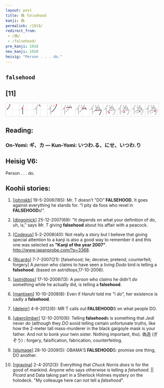 ```yaml
---
layout: post
title: 偽 falsehood
kanji: 偽
permalink: /1919/
redirect_from:
 - /偽/
 - /falsehood/
pre_kanji: 1918
nex_kanji: 1920
heisig: "Person . . . do."
---
```


## `falsehood`

## [11]

<div class="stroke"><img src="../images/E581BD.png" /></div>

## Reading:

### On-Yomi: ギ、カ &mdash; Kun-Yomi: いつわ.る、にせ、いつわ.り

## Heisig V6:

Person . . . do.

## Koohii stories:

1) [<a href="http://kanji.koohii.com/profile/johnskb">johnskb</a>] 19-5-2006(165): Mr. T doesn’t &quot;DO&quot;<strong> FALSEHOOD</strong>. It goes against everything he stands for. “I pity da foos who revel in<strong> FALSEHOOD</strong>s!”.

2) [<a href="http://kanji.koohii.com/profile/dingomick">dingomick</a>] 25-12-2007(69): &quot;It depends on what your definition of <em>do</em>, uh, is,&quot; says <em>Mr. T</em> giving <strong>falsehood</strong> about his affair with a peacock.

3) [<a href="http://kanji.koohii.com/profile/Codexus">Codexus</a>] 5-2-2008(40): Not really a story but I believe that giving special attention to a kanji is also a good way to remember it and this one was selected as <strong>&quot;Kanji of the year 2007&quot;</strong>. <a href="http://www.japanprobe.com/?p=3368">http://www.japanprobe.com/?p=3368</a>.

4) [<a href="http://kanji.koohii.com/profile/Ricardo">Ricardo</a>] 7-7-2007(21): [falsehood; lie; deceive; pretend; counterfeit; forgery] A <em>person</em> who claims to have seen a living <em>Dodo</em> bird is telling a <strong>falsehood</strong>. (based on astridtops,17-10-2006).

5) [<a href="http://kanji.koohii.com/profile/astridtops">astridtops</a>] 17-10-2006(13): A <em>person</em> who claims he didn&#039;t <em>do</em> something while he actually did, is telling a<strong> falsehood</strong>.

6) [<a href="http://kanji.koohii.com/profile/mantixen">mantixen</a>] 10-10-2008(8): Even if <em>Haruhi</em> told me &quot;I <em>do</em>&quot;, her existence is sadly a<strong> falsehood</strong>.

7) [<a href="http://kanji.koohii.com/profile/delenir">delenir</a>] 4-6-2012(6): MR T calls out<strong> FALSEHOOD</strong>S on what people DO.

8) [<a href="http://kanji.koohii.com/profile/uberclimber">uberclimber</a>] 12-10-2010(6): Telling<strong> falsehood</strong>s is something that <em>Jedi</em> never <em>do</em> (although they <em>DO</em> avoid telling certain unfortunate truths, like how the 2-meter tall mass-murderer in the black gargoyle mask is your father. And not to bonk your twin sister. Nothing important, tho). 偽造 (ぎぞう) : forgery, falsification, fabrication, counterfeiting.

9) [<a href="http://kanji.koohii.com/profile/plumage">plumage</a>] 28-10-2009(5): OBAMA&#039;S<strong> FALSEHOOD</strong>S: promise one thing, DO another.

10) [<a href="http://kanji.koohii.com/profile/rgravina">rgravina</a>] 2-4-2012(3): Everything that <em>Chuck Norris</em> <em>does</em> is for the good of mankind. Anyone who says otherwise is telling a <em>falsehood</em>. || <em>Picard</em> and Data taking part in a Sherlock Holmes mystery on the holodeck. &quot;My colleauge here can not tell a <em>falsehood</em>&quot;.
